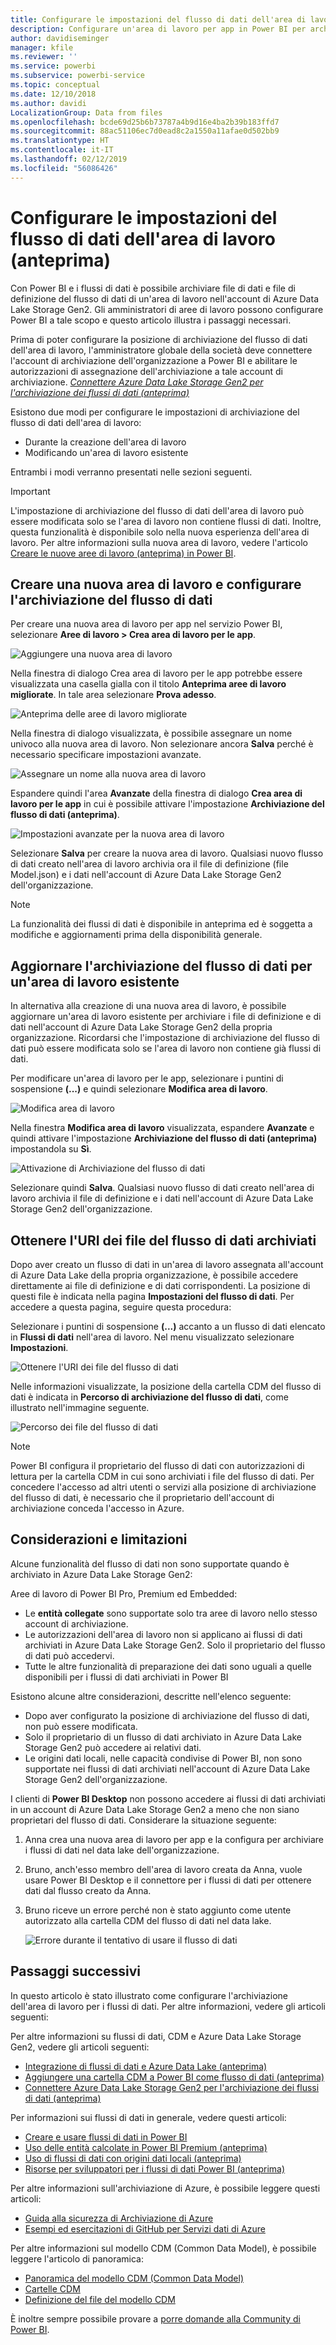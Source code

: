 ```yaml
---
title: Configurare le impostazioni del flusso di dati dell'area di lavoro
description: Configurare un'area di lavoro per app in Power BI per archiviare i file di definizione del flusso di dati e i file di dati in Azure Data Lake Storage Gen2
author: davidiseminger
manager: kfile
ms.reviewer: ''
ms.service: powerbi
ms.subservice: powerbi-service
ms.topic: conceptual
ms.date: 12/10/2018
ms.author: davidi
LocalizationGroup: Data from files
ms.openlocfilehash: bcde69d25b6b73787a4b9d16e4ba2b39b183ffd7
ms.sourcegitcommit: 88ac51106ec7d0ead8c2a1550a11afae0d502bb9
ms.translationtype: HT
ms.contentlocale: it-IT
ms.lasthandoff: 02/12/2019
ms.locfileid: "56086426"
---
```

# <a name="configure-workspace-dataflow-settings-preview"></a>Configurare le impostazioni del flusso di dati dell'area di lavoro (anteprima)

Con Power BI e i flussi di dati è possibile archiviare file di dati e file di definizione del flusso di dati di un'area di lavoro nell'account di Azure Data Lake Storage Gen2. Gli amministratori di aree di lavoro possono configurare Power BI a tale scopo e questo articolo illustra i passaggi necessari. 

Prima di poter configurare la posizione di archiviazione del flusso di dati dell'area di lavoro, l'amministratore globale della società deve connettere l'account di archiviazione dell'organizzazione a Power BI e abilitare le autorizzazioni di assegnazione dell'archiviazione a tale account di archiviazione. *[Connettere Azure Data Lake Storage Gen2 per l'archiviazione dei flussi di dati (anteprima)](service-dataflows-connect-azure-data-lake-storage-gen2.md)* 

Esistono due modi per configurare le impostazioni di archiviazione del flusso di dati dell'area di lavoro: 

* Durante la creazione dell'area di lavoro
* Modificando un'area di lavoro esistente

Entrambi i modi verranno presentati nelle sezioni seguenti. 

> [!IMPORTANT]
> L'impostazione di archiviazione del flusso di dati dell'area di lavoro può essere modificata solo se l'area di lavoro non contiene flussi di dati. Inoltre, questa funzionalità è disponibile solo nella nuova esperienza dell'area di lavoro. Per altre informazioni sulla nuova area di lavoro, vedere l'articolo [Creare le nuove aree di lavoro (anteprima) in Power BI](service-create-the-new-workspaces.md).

## <a name="create-a-new-workspace-configure-its-dataflow-storage"></a>Creare una nuova area di lavoro e configurare l'archiviazione del flusso di dati

Per creare una nuova area di lavoro per app nel servizio Power BI, selezionare **Aree di lavoro > Crea area di lavoro per le app**.

![Aggiungere una nuova area di lavoro](media/service-dataflows-configure-workspace-storage-settings/dataflow-storage-settings_01.jpg)

Nella finestra di dialogo Crea area di lavoro per le app potrebbe essere visualizzata una casella gialla con il titolo **Anteprima aree di lavoro migliorate**. In tale area selezionare **Prova adesso**.

![Anteprima delle aree di lavoro migliorate](media/service-dataflows-configure-workspace-storage-settings/dataflow-storage-settings_02.jpg)

Nella finestra di dialogo visualizzata, è possibile assegnare un nome univoco alla nuova area di lavoro. Non selezionare ancora **Salva** perché è necessario specificare impostazioni avanzate.

![Assegnare un nome alla nuova area di lavoro](media/service-dataflows-configure-workspace-storage-settings/dataflow-storage-settings_03.jpg)

Espandere quindi l'area **Avanzate** della finestra di dialogo **Crea area di lavoro per le app** in cui è possibile attivare l'impostazione **Archiviazione del flusso di dati (anteprima)**.

![Impostazioni avanzate per la nuova area di lavoro](media/service-dataflows-configure-workspace-storage-settings/dataflow-storage-settings_04.jpg)

Selezionare **Salva** per creare la nuova area di lavoro. Qualsiasi nuovo flusso di dati creato nell'area di lavoro archivia ora il file di definizione (file Model.json) e i dati nell'account di Azure Data Lake Storage Gen2 dell'organizzazione. 

> [!NOTE]
> La funzionalità dei flussi di dati è disponibile in anteprima ed è soggetta a modifiche e aggiornamenti prima della disponibilità generale.

## <a name="update-dataflow-storage-for-an-existing-workspace"></a>Aggiornare l'archiviazione del flusso di dati per un'area di lavoro esistente

In alternativa alla creazione di una nuova area di lavoro, è possibile aggiornare un'area di lavoro esistente per archiviare i file di definizione e di dati nell'account di Azure Data Lake Storage Gen2 della propria organizzazione. Ricordarsi che l'impostazione di archiviazione del flusso di dati può essere modificata solo se l'area di lavoro non contiene già flussi di dati.

Per modificare un'area di lavoro per le app, selezionare i puntini di sospensione **(...)** e quindi selezionare **Modifica area di lavoro**. 

![Modifica area di lavoro](media/service-dataflows-configure-workspace-storage-settings/dataflow-storage-settings_05.jpg)

Nella finestra **Modifica area di lavoro** visualizzata, espandere **Avanzate** e quindi attivare l'impostazione **Archiviazione del flusso di dati (anteprima)** impostandola su **Sì**. 

![Attivazione di Archiviazione del flusso di dati](media/service-dataflows-configure-workspace-storage-settings/dataflow-storage-settings_06.jpg)

Selezionare quindi **Salva**. Qualsiasi nuovo flusso di dati creato nell'area di lavoro archivia il file di definizione e i dati nell'account di Azure Data Lake Storage Gen2 dell'organizzazione.


## <a name="get-the-uri-of-stored-dataflow-files"></a>Ottenere l'URI dei file del flusso di dati archiviati

Dopo aver creato un flusso di dati in un'area di lavoro assegnata all'account di Azure Data Lake della propria organizzazione, è possibile accedere direttamente ai file di definizione e di dati corrispondenti. La posizione di questi file è indicata nella pagina **Impostazioni del flusso di dati**. Per accedere a questa pagina, seguire questa procedura:

Selezionare i puntini di sospensione **(...)**  accanto a un flusso di dati elencato in **Flussi di dati** nell'area di lavoro. Nel menu visualizzato selezionare **Impostazioni**.

![Ottenere l'URI dei file del flusso di dati](media/service-dataflows-configure-workspace-storage-settings/dataflow-storage-settings_07.jpg)

Nelle informazioni visualizzate, la posizione della cartella CDM del flusso di dati è indicata in **Percorso di archiviazione del flusso di dati**, come illustrato nell'immagine seguente.

![Percorso dei file del flusso di dati](media/service-dataflows-configure-workspace-storage-settings/dataflow-storage-settings_08.jpg)

> [!NOTE]
> Power BI configura il proprietario del flusso di dati con autorizzazioni di lettura per la cartella CDM in cui sono archiviati i file del flusso di dati. Per concedere l'accesso ad altri utenti o servizi alla posizione di archiviazione del flusso di dati, è necessario che il proprietario dell'account di archiviazione conceda l'accesso in Azure.



## <a name="considerations-and-limitations"></a>Considerazioni e limitazioni

Alcune funzionalità del flusso di dati non sono supportate quando è archiviato in Azure Data Lake Storage Gen2: 

Aree di lavoro di Power BI Pro, Premium ed Embedded:
* Le **entità collegate** sono supportate solo tra aree di lavoro nello stesso account di archiviazione.
* Le autorizzazioni dell'area di lavoro non si applicano ai flussi di dati archiviati in Azure Data Lake Storage Gen2. Solo il proprietario del flusso di dati può accedervi.
* Tutte le altre funzionalità di preparazione dei dati sono uguali a quelle disponibili per i flussi di dati archiviati in Power BI


Esistono alcune altre considerazioni, descritte nell'elenco seguente:

* Dopo aver configurato la posizione di archiviazione del flusso di dati, non può essere modificata.
* Solo il proprietario di un flusso di dati archiviato in Azure Data Lake Storage Gen2 può accedere ai relativi dati.
* Le origini dati locali, nelle capacità condivise di Power BI, non sono supportate nei flussi di dati archiviati nell'account di Azure Data Lake Storage Gen2 dell'organizzazione.

I clienti di **Power BI Desktop** non possono accedere ai flussi di dati archiviati in un account di Azure Data Lake Storage Gen2 a meno che non siano proprietari del flusso di dati. Considerare la situazione seguente:

1.  Anna crea una nuova area di lavoro per app e la configura per archiviare i flussi di dati nel data lake dell'organizzazione.
2.  Bruno, anch'esso membro dell'area di lavoro creata da Anna, vuole usare Power BI Desktop e il connettore per i flussi di dati per ottenere dati dal flusso creato da Anna.
3.  Bruno riceve un errore perché non è stato aggiunto come utente autorizzato alla cartella CDM del flusso di dati nel data lake.

    ![Errore durante il tentativo di usare il flusso di dati](media/service-dataflows-configure-workspace-storage-settings/dataflow-storage-settings_08.jpg)


## <a name="next-steps"></a>Passaggi successivi

In questo articolo è stato illustrato come configurare l'archiviazione dell'area di lavoro per i flussi di dati. Per altre informazioni, vedere gli articoli seguenti:

Per altre informazioni su flussi di dati, CDM e Azure Data Lake Storage Gen2, vedere gli articoli seguenti:

* [Integrazione di flussi di dati e Azure Data Lake (anteprima)](service-dataflows-azure-data-lake-integration.md)
* [Aggiungere una cartella CDM a Power BI come flusso di dati (anteprima)](service-dataflows-add-cdm-folder.md)
* [Connettere Azure Data Lake Storage Gen2 per l'archiviazione dei flussi di dati (anteprima)](service-dataflows-connect-azure-data-lake-storage-gen2.md)

Per informazioni sui flussi di dati in generale, vedere questi articoli:

* [Creare e usare flussi di dati in Power BI](service-dataflows-create-use.md)
* [Uso delle entità calcolate in Power BI Premium (anteprima)](service-dataflows-computed-entities-premium.md)
* [Uso di flussi di dati con origini dati locali (anteprima)](service-dataflows-on-premises-gateways.md)
* [Risorse per sviluppatori per i flussi di dati Power BI (anteprima)](service-dataflows-developer-resources.md)

Per altre informazioni sull'archiviazione di Azure, è possibile leggere questi articoli:

* [Guida alla sicurezza di Archiviazione di Azure](https://docs.microsoft.com/azure/storage/common/storage-security-guide)
* [Esempi ed esercitazioni di GitHub per Servizi dati di Azure](https://aka.ms/cdmadstutorial)

Per altre informazioni sul modello CDM (Common Data Model), è possibile leggere l'articolo di panoramica:

* [Panoramica del modello CDM (Common Data Model)](https://docs.microsoft.com/powerapps/common-data-model/overview)
* [Cartelle CDM](https://go.microsoft.com/fwlink/?linkid=2045304)
* [Definizione del file del modello CDM](https://go.microsoft.com/fwlink/?linkid=2045521)

È inoltre sempre possibile provare a [porre domande alla Community di Power BI](http://community.powerbi.com/).
